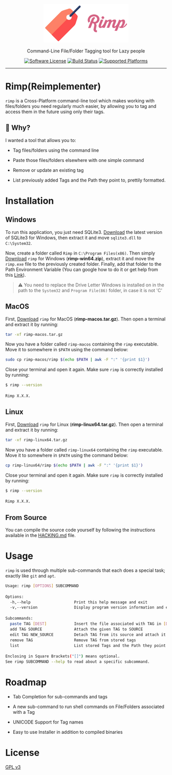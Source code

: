 <p align="center">
    <a href="https://github.com/sepehr0eslami/rimp"><img alt="Rimp Logo" src=".github/images/rimp_logo.png" height="120"></a>
    <p align="center">Command-Line File/Folder Tagging tool for Lazy people</p>
    <p align="center">
        <a href="LICENSE.md"><img alt="Software License" src="https://img.shields.io/badge/License-GPL%20v3-blue"></a>
        <a href="https://github.com/sepehr0eslami/rimp/actions/workflows/build.yml"><img alt="Build Status" src="https://github.com/sepehr0eslami/rimp/actions/workflows/build.yml/badge.svg"></a>
        <a href="https://github.com/sepehr0eslami/rimp"><img alt="Supported Platforms" src="https://img.shields.io/badge/Platforms-Windows%20|%20MacOS%20|%20Linux-red"></a>
    </p>
</p>

---

# Rimp(Reimplementer)

`rimp` is a Cross-Platform command-line tool which makes working with files/folders you need regularly much easier, by allowing you to tag and access them in the future using only their tags.


## :thinking: Why?
I wanted a tool that allows you to:

- Tag files/folders using the command line 

- Paste those files/folders elsewhere with one simple command

- Remove or update an existing tag

- List previously added Tags and the Path they point to, prettily formatted. 

# Installation

## Windows

To run this application, you just need SQLite3. [Download](https://www.sqlite.org/download.html) the latest version of SQLite3 for Windows, then extract it and move `sqlite3.dll` to `C:\System32`.

Now, create a folder called `Rimp` in `C:\Program Files(x86)`. Then simply [Download](https://github.com/sepehr0eslami/rimp/releases/latest) `rimp` for Windows (**rimp-win64.zip**), extract it and move the `rimp.exe` file to the previously created folder. Finally, add that folder to the Path Environment Variable (You can google how to do it or get help from this [Link](https://www.c-sharpcorner.com/article/add-a-directory-to-path-environment-variable-in-windows-10/)).

> :warning: You need to replace the Drive Letter Windows is installed on in the path to the `System32` and `Program File(86)` folder, in case it is not 'C'

## MacOS

First, [Download](https://github.com/sepehr0eslami/rimp/releases/latest) `rimp` for MacOS (**rimp-macos.tar.gz**). Then open a terminal and extract it by running:

```sh
tar -xf rimp-macos.tar.gz 
```

Now you have a folder called `rimp-macos` containing the `rimp` executable. Move it to somewhere in `$PATH` using the command below:

```sh
sudo cp rimp-macos/rimp $(echo $PATH | awk -F ":" '{print $1}')
```

Close your terminal and open it again. Make sure `rimp` is correctly installed by running:

```sh
$ rimp --version

Rimp X.X.X.
```

## Linux

First, [Download](https://github.com/sepehr0eslami/rimp/releases/latest) `rimp` for Linux (**rimp-linux64.tar.gz**). Then open a terminal and extract it by running:

```sh
tar -xf rimp-linux64.tar.gz
```

Now you have a folder called `rimp-linux64` containing the `rimp` executable. Move it to somewhere in `$PATH` using the command below:

```sh
cp rimp-linux64/rimp $(echo $PATH | awk -F ":" '{print $1}')
```

Close your terminal and open it again. Make sure `rimp` is correctly installed by running:

```sh
$ rimp --version

Rimp X.X.X.
```

## From Source

You can compile the source code yourself by following the instructions available in the [HACKING.md](https://github.com/sepehr0eslami/rimp/blob/master/HACKING.md) file.


# Usage
`rimp` is used through multiple sub-commands that each does a special task; exactly like `git` and `apt`.

```sh
Usage: rimp [OPTIONS] SUBCOMMAND

Options:
  -h,--help                   Print this help message and exit
  -v,--version                Display program version information and exit

Subcommands:
  paste TAG [DEST]            Insert the file associated with TAG in [DEST]
  add TAG SOURCE              Attach the given TAG to SOURCE
  edit TAG NEW_SOURCE         Detach TAG from its source and attach it to NEW_SOURCE
  remove TAG                  Remove TAG from stored tags
  list                        List stored Tags and the Path they point to

Enclosing in Square Brackets("[]") means optional.
See rimp SUBCOMMAND --help to read about a specific subcommand.
```

# Roadmap

- Tab Completion for sub-commands and tags

- A new sub-command to run shell commands on File/Folders associated with a Tag

- UNICODE Support for Tag names

- Easy to use Installer in addition to compiled binaries

# License

[GPL v3](https://opensource.org/licenses/GPL-3.0)
